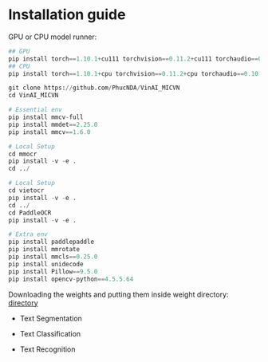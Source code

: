 # Installation guide
GPU or CPU model runner:

``` python
## GPU
pip install torch==1.10.1+cu111 torchvision==0.11.2+cu111 torchaudio==0.10.1 -f https://download.pytorch.org/whl/cu111/torch_stable.html
## CPU
pip install torch==1.10.1+cpu torchvision==0.11.2+cpu torchaudio==0.10.1 -f https://download.pytorch.org/whl/cpu/torch_stable.html
```

``` python
git clone https://github.com/PhucNDA/VinAI_MICVN
cd VinAI_MICVN

# Essential env
pip install mmcv-full
pip install mmdet==2.25.0
pip install mmcv==1.6.0

# Local Setup
cd mmocr
pip install -v -e .
cd ../

# Local Setup
cd vietocr
pip install -v -e .
cd ../
cd PaddleOCR
pip install -v -e .

# Extra env
pip install paddlepaddle
pip install mmrotate
pip install mmcls==0.25.0
pip install unidecode
pip install Pillow==9.5.0
pip install opencv-python==4.5.5.64
```

Downloading the weights and putting them inside weight directory: [directory](https://drive.google.com/drive/folders/1I-b_2dDkKWBEdhxMGF5FwhGIawq94BF1?usp=sharing)

- Text Segmentation

- Text Classification

- Text Recognition
